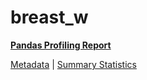 # breast_w

[**Pandas Profiling Report**](https://epistasislab.github.io/penn-ml-benchmarks/profile/breast_w.html)

[Metadata](metadata.yaml) | [Summary Statistics](summary_stats.tsv)


